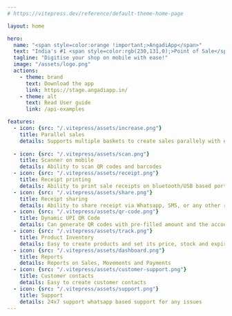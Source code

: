 ```yaml
---
# https://vitepress.dev/reference/default-theme-home-page

layout: home

hero:
  name: "<span style=color:orange !important;>AngadiApp</span>"
  text: "India's #1 <span style=color:rgb(230,131,0);>Point of Sale</span> mobile app for small shops"
  tagline: "Digitise your shop on mobile with ease!"
  image: "/assets/logo.png"
  actions:
    - theme: brand
      text: Download the app
      link: https://stage.angadiapp.in/
    - theme: alt
      text: Read User guide
      link: /api-examples

features:
  - icon: {src: "/.vitepress/assets/increase.png"}
    title: Parallel sales
    details: Supports multiple baskets to create sales parallely with ease
     
  - icon: {src: "/.vitepress/assets/scan.png"}
    title: Scanner on mobile
    details: Ability to scan QR codes and barcodes
  - icon: {src: "/.vitepress/assets/receipt.png"}
    title: Receipt printing
    details: Ability to print sale receipts on bluetooth/USB based portable printers
  - icon: {src: "/.vitepress/assets/share.png"}
    title: Receipt sharing
    details: Ability to share receipt via Whatsapp, SMS, or any other recevable apps
  - icon: {src: "/.vitepress/assets/qr-code.png"}
    title: Dynamic UPI QR Code
    details: Can generate QR codes with pre-filled amount and the account
  - icon: {src: "/.vitepress/assets/track.png"}
    title: Product Inventory
    details: Easy to create products and set its price, stock and expiry
  - icon: {src: "/.vitepress/assets/dashboard.png"}
    title: Reports
    details: Reports on Sales, Movements and Payments
  - icon: {src: "/.vitepress/assets/customer-support.png"}
    title: Customer contacts
    details: Easy to create customer contacts
  - icon: {src: "/.vitepress/assets/support.png"}
    title: Support
    details: 24x7 support whatsapp based support for any issues
---
```


